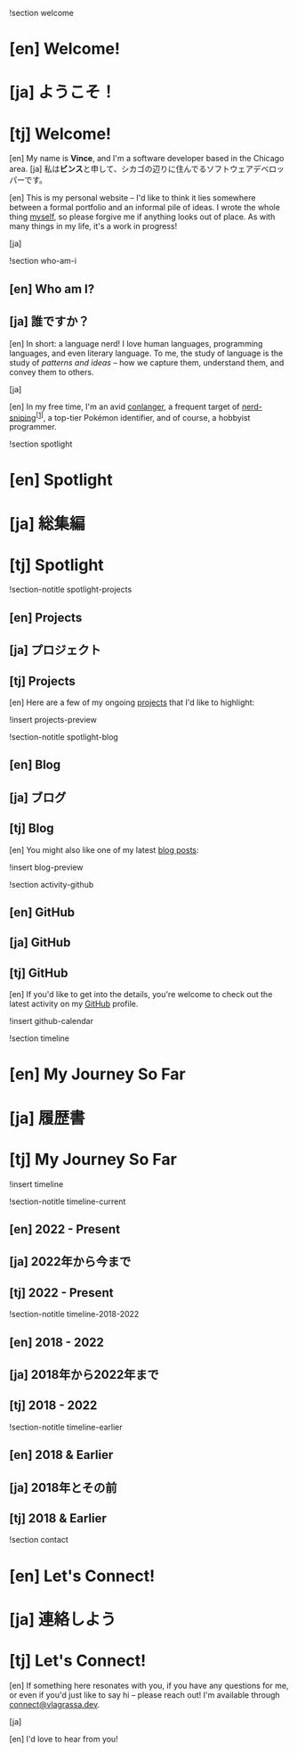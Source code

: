 !section welcome
# [en] Welcome!
# [ja] ようこそ！
# [tj] Welcome!


[en] My name is <strong style="color: var(--color-primary);">Vince</strong>, and I'm a software developer based in the Chicago area.
[ja] 私は<strong style="color: var(--color-primary);">ビンス</strong>と申して、シカゴの辺りに住んでるソフトウェアデベロッパーです。


[en]
  This is my personal website &ndash;
  I'd like to think it lies somewhere between a formal portfolio and an informal pile of ideas.
  I wrote the whole thing <a class="link" href="{{ url_for('projects.summary', name='personal-site') }}">myself</a>,
  so please forgive me if anything looks out of place.
  As with many things in my life, it's a work in progress!

[ja]



!section who-am-i
## [en] Who am I?
## [ja] 誰ですか？

[en]
  In short: a language nerd!
  I love human languages, programming languages, and even literary language.
  To me, the study of language is the study of <em>patterns and ideas</em> &ndash; how we capture them, understand them, and convey them to others.

[ja]


[en]
  In my free time, I'm an avid <a class="link" href="{{ url_for('projects.summary', name='tjeramot') }}">conlanger</a>,
  a frequent target of <a class="link" href="{{ url_for('blog.group', slug='problem-solving') }}">nerd-sniping</a><sup>[<a href="https://xkcd.com/356/" target="_blank">1</a>]</sup>,
  a top-tier Pokémon identifier,
  and of course, a hobbyist programmer.






!section spotlight
# [en] Spotlight
# [ja] 総集編
# [tj] Spotlight

!section-notitle spotlight-projects
## [en] Projects
## [ja] プロジェクト
## [tj] Projects

[en]
  Here are a few of my ongoing <a class="link" href="{{ url_for('projects.projects') }}">projects</a> that I'd like to highlight:

!insert projects-preview


!section-notitle spotlight-blog
## [en] Blog
## [ja] ブログ
## [tj] Blog

[en]
  You might also like one of my latest <a class="link" href="{{ url_for('blog.blog') }}">blog posts</a>:

!insert blog-preview


!section activity-github
## [en] GitHub
## [ja] GitHub
## [tj] GitHub

[en]
  If you'd like to get into the details, you're welcome to check out the latest activity on my <a class="link" href="https://github.com/vlagrassa">GitHub</a> profile.

!insert github-calendar



!section timeline
# [en] My Journey So Far
# [ja] 履歴書
# [tj] My Journey So Far

!insert timeline

!section-notitle timeline-current
## [en] 2022 - Present
## [ja] 2022年から今まで
## [tj] 2022 - Present

!section-notitle timeline-2018-2022
## [en] 2018 - 2022
## [ja] 2018年から2022年まで
## [tj] 2018 - 2022

!section-notitle timeline-earlier
## [en] 2018 & Earlier
## [ja] 2018年とその前
## [tj] 2018 & Earlier



!section contact
# [en] Let's Connect!
# [ja] 連絡しよう
# [tj] Let's Connect!

[en]
  If something here resonates with you,
  if you have any questions for me,
  or even if you'd just like to say hi &ndash;
  please reach out!
  I'm available through
  <a class="link" href="mailto:connect@vlagrassa.dev">connect@vlagrassa.dev</a>.

[ja]

[en] I'd love to hear from you!

